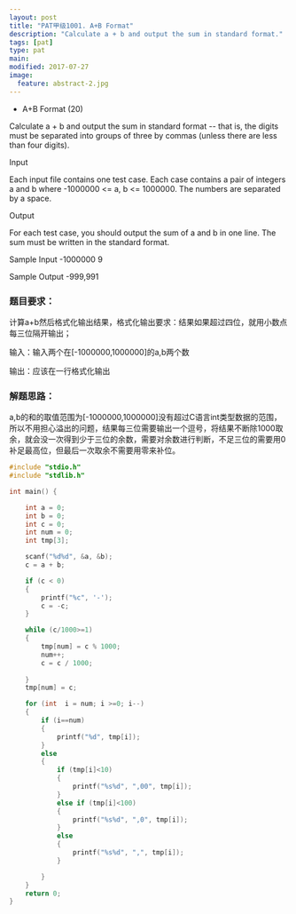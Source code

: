 ```yaml
---
layout: post
title: "PAT甲级1001. A+B Format"
description: "Calculate a + b and output the sum in standard format."
tags: [pat]
type: pat
main: 
modified: 2017-07-27
image:
  feature: abstract-2.jpg
---
```


* A+B Format (20)

Calculate a + b and output the sum in standard format -- that is, the digits must be separated into groups of three by commas (unless there are less than four digits).

Input

Each input file contains one test case. Each case contains a pair of integers a and b where -1000000 <= a, b <= 1000000. The numbers are separated by a space.

Output

For each test case, you should output the sum of a and b in one line. The sum must be written in the standard format.

Sample Input
-1000000 9

Sample Output
-999,991

### 题目要求：

计算a+b然后格式化输出结果，格式化输出要求：结果如果超过四位，就用小数点每三位隔开输出；

输入：输入两个在[-1000000,1000000]的a,b两个数

输出：应该在一行格式化输出

### 解题思路：

a,b的和的取值范围为[-1000000,1000000]没有超过C语言int类型数据的范围，所以不用担心溢出的问题，结果每三位需要输出一个逗号，将结果不断除1000取余，就会没一次得到少于三位的余数，需要对余数进行判断，不足三位的需要用0补足最高位，但最后一次取余不需要用零来补位。

```c
#include "stdio.h"
#include "stdlib.h"

int main() {

	int a = 0;
	int b = 0;
	int c = 0;
	int num = 0;
	int tmp[3];

	scanf("%d%d", &a, &b);
	c = a + b;

	if (c < 0)
	{
		printf("%c", '-');
		c = -c;
	}

	while (c/1000>=1)
	{
		tmp[num] = c % 1000;
		num++;
		c = c / 1000;
		
	}
	tmp[num] = c;

	for (int  i = num; i >=0; i--)
	{
		if (i==num)
		{
			printf("%d", tmp[i]);
		}
		else
		{
			if (tmp[i]<10)
			{
				printf("%s%d", ",00", tmp[i]);
			}
			else if (tmp[i]<100)
			{
				printf("%s%d", ",0", tmp[i]);
			}
			else
			{
				printf("%s%d", ",", tmp[i]);
			}

		}
	}
	return 0;
}

```
